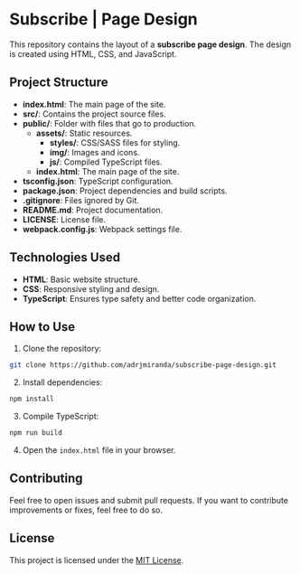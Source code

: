 # Subscribe | Page Design

This repository contains the layout of a **subscribe page design**. The design is created using HTML, CSS, and JavaScript.

## Project Structure

- **index.html**: The main page of the site.
- **src/**: Contains the project source files.
- **public/**: Folder with files that go to production.
  - **assets/**: Static resources.
    - **styles/**: CSS/SASS files for styling.
    - **img/**: Images and icons.
    - **js/**: Compiled TypeScript files.
  - **index.html**: The main page of the site.
- **tsconfig.json**: TypeScript configuration.
- **package.json**: Project dependencies and build scripts.
- **.gitignore**: Files ignored by Git.
- **README.md**: Project documentation.
- **LICENSE**: License file.
- **webpack.config.js**: Webpack settings file.

## Technologies Used

- **HTML**: Basic website structure.
- **CSS**: Responsive styling and design.
- **TypeScript**: Ensures type safety and better code organization.

## How to Use

1. Clone the repository:

```bash
git clone https://github.com/adrjmiranda/subscribe-page-design.git
```

2. Install dependencies:

```bash
npm install
```

3. Compile TypeScript:

```bash
npm run build
```

4. Open the `index.html` file in your browser.

## Contributing

Feel free to open issues and submit pull requests. If you want to contribute improvements or fixes, feel free to do so.

## License

This project is licensed under the [MIT License](LICENSE).
